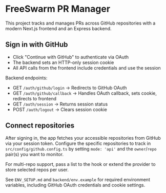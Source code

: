 # FreeSwarm PR Manager

This project tracks and manages PRs across GitHub repositories with a modern Next.js frontend and an Express backend.

## Sign in with GitHub

- Click "Continue with GitHub" to authenticate via OAuth
- The backend sets an HTTP-only session cookie
- All API calls from the frontend include credentials and use the session

Backend endpoints:
- GET `/auth/github/login` → Redirects to GitHub OAuth
- GET `/auth/github/callback` → Handles OAuth callback, sets cookie, redirects to frontend
- GET `/auth/session` → Returns session status
- POST `/auth/logout` → Clears session cookie

## Connect repositories

After signing in, the app fetches your accessible repositories from GitHub via your session token. Configure the specific repositories to track in `src/config/github.config.ts` by setting `mode: 'api'` and the `owner`/`repo` pair(s) you want to monitor.

For multi-repo support, pass a list to the hook or extend the provider to store selected repos per user.

See `ENV_SETUP.md` and `backend/env.example` for required environment variables, including GitHub OAuth credentials and cookie settings.
